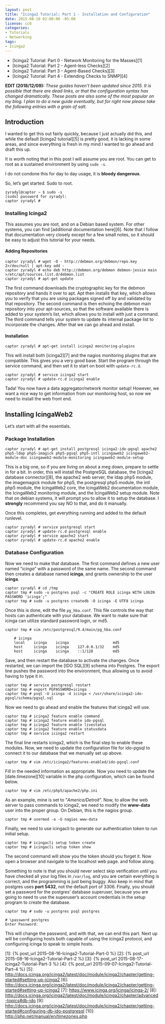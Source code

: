 ```yaml
---
layout: post
title: "Icinga2 Tutorial: Part 1 - Installation and Configuration"
date: 2015-08-16 02:00:00 -05:00
license: cc0
categories:
- Tutorials
- Networking
tags:
- Icinga2
---
```

* [Icinga2 Tutorial: Part 0 - Network Monitoring for the Masses][1]
* [Icinga2 Tutorial: Part 2 - Agent-less Checks][2]
* [Icinga2 Tutorial: Part 3 - Agent-Based Checks][3]
* [Icinga2 Tutorial: Part 4 - Extending Checks to SNMP][4]

__EDIT (2018/12/09):__ _These guides haven't been updated since 2015. It is
possible that there are dead links, or that the configuration syntax has changed
dramatically. These posts are also some of the most popular on my blog. I plan
to do a new guide eventually, but for right now please take the following
entries with a grain of salt._

## Introduction ##
I wanted to get this out fairly quickly, because I just actually did this, and
while the default [Icinga2 tutorial][5] is pretty good, it is lacking in some
areas, and since everything is fresh in my mind I wanted to go ahead and draft
this up.

It is worth noting that in this post I will assume you are root. You can get to
root as a sustained environment by using `sudo -s`.

I do not condone this for day to day usage, it is **bloody dangerous**.

So, let’s get started. Sudo to root.

```
zyradyl@captor ~ $ sudo -s
[sudo] password for zyradyl:
captor zyradyl #
```

### Installing Icinga2 ###
This assumes you are root, and on a Debian based system. For other
systems, you can find [additional documentation here][6]. Note that I follow
that documentation very closely except for a few small notes, so it should be
easy to adjust this tutorial for your needs.

#### Adding Repositories ####

```
captor zyradyl # wget -O - http://debmon.org/debmon/repo.key 2>/dev/null | apt-key add -
captor zyradyl # echo deb http://debmon.org/debmon debmon-jessie main >/etc/apt/sources.list.d/debmon.list
captor zyradyl # apt-get update
```

The first command downloads the cryptographic key for the debmon
repository and hands it over to apt. Apt then installs that key, which allows
you to verify that you are using packages signed off by and validated by that
repository. The second command is then echoing the debmon main repository into
your apt-sources, so that the software available there is added to your
system’s list, which allows you to install with just a command. The third
command tells your system to update its internal package list to incorporate
the changes. After that we can go ahead and install.

#### Installation ####

```
captor zyradyl # apt-get install icinga2 monitoring-plugins
```

This will install both [icinga2][7] and the nagios monitoring plugins that are
compatible. This gives you a very good base. Start the program through the
service command, and then set it to start on boot with `update-rc.d`.

```
captor zyradyl # service icinga2 start
captor zyradyl # update-rc.d icinga2 enable
```

Tada! You now have a data aggregator/network monitor setup! However, we
want a nice way to get information from our monitoring host, so now we need to
install the web front end.

## Installing IcingaWeb2 ##
Let’s start with all the essentials.

### Package Installation ###

```
captor zyradyl # apt-get install postgresql icinga2-ido-pgsql apache2 php5-ldap php5-imagick php5-pgsql php5-intl icingaweb2 icingaweb2-module-doc icingaweb2-module-monitoring icingaweb2-module-setup
```

This is a big one, so if you are living on about a meg down, prepare to settle
in for a bit. In order, this will install the PostgreSQL database, the
[Icinga2 database connector][8], the apache2 web server, the ldap php5 module,
the imagemagick module for php5, the postgresql php5 module, the intl php5
module, the IcingaWeb2 core, the IcingaWeb2 documentation module, the IcingaWeb2
monitoring module, and the IcingaWeb2 setup module. Note that on debian systems,
it will prompt you to allow it to setup the database. I **strongly** recommend
you say NO to that, and do it manually.

Once this completes, get everything running and added to the default runlevel.

```
captor zyradyl # service postgresql start
captor zyradyl # update-rc.d postgresql enable
captor zyradyl # service apache2 start
captor zyradyl # update-rc.d apache2 enable
```

### Database Configuration ###
Now we need to make that database. The first command defines a new user named
“*icinga*” with a password of the same name. The second command then creates a
database named **icinga**, and grants ownership to the user **icinga**.

```
captor zyradyl # cd /tmp
captor tmp # sudo -u postgres psql -c "CREATE ROLE icinga WITH LOGIN PASSWORD 'icinga';"
captor tmp # sudo -u postgres createdb -O icinga -E UTF8 icinga
```

Once this is done, edit the file `pg_hba.conf`. This file controls the way
that hosts can authenticate with your database. We want to make sure that
icinga can utilize standard password login, or md5.

```
captor tmp # vim /etc/postgresql/9.4/main/pg_hba.conf

    # icinga
    local    icinga    icinga                    md5
    host     icinga    icinga    127.0.0.1/32    md5
    host     icinga    icinga    ::1/128         md5
```

Save, and then restart the database to activate the changes. Once restarted,
we can import the [IDO SQL][9] schema into Postgres. The export line pushes
the password into the environment, thus allowing us to avoid having to type it
in.

```
captor tmp # service postgresql restart
captor tmp # export PGPASSWORD=icinga
captor tmp # psql -U icinga -d icinga < /usr/share/icinga2-ido-pgsql/schema/pgsql.sql
```

Now we need to go ahead and enable the features that icinga2 will use.

```
captor tmp # icinga2 feature enable command
captor tmp # icinga2 feature enable ido-pgsql
captor tmp # icinga2 feature enable livestatus
captor tmp # icinga2 feature enable statusdata
captor tmp # service icinga2 restart
```

The final line restarts icinga2, which is the final step to enable these
modules. Now, we need to update the configuration file for ido-pgsql to connect
it to our database that we manually set up above.

```
captor tmp # vim /etc/icinga2/features-enabled/ido-pgsql.conf
```

Fill in the needed information as appropriate. Now you need to update the
[date.timezone][10] variable in the php configuration, which can be found
below.

```
captor tmp # vim /etc/php5/apache2/php.ini
```

As an example, mine is set to “*America/Detroit*”. Now, to allow the web server
to pass commands to icinga2, we need to modify the **www-data** user into the
proper group. On Debian, this is the nagios group.

```
captor tmp # usermod -a -G nagios www-data
```

Finally, we need to use icingacli to generate our authentication token to run
initial setup.

```
captor tmp # icingacli setup token create
captor tmp # icingacli setup token show
```

The second command will show you the token should you forget it. Now open a
browser and navigate to the localhost web page. and follow along.

Something to note is that you should never select skip verification until you
have checked all your log files in `/var/log`, and you are certain everything
is correct, and the programming is just being buggy. Also keep in mind that
postgres uses **port 5432**, not the default port of 3306. Finally, you should
set a password for the postgres’ database superuser, because you are
going to need to use the superuser’s account credentials in the setup program
to create the database.

```
captor tmp # sudo -u postgres psql postgres

# \password postgres
Enter Password:
```

This will change the password, and with that, we can end this part. Next up
will be configuring hosts both capable of using the icinga2 protocol, and
configuring icinga to speak to simple hosts.

[1]:  {% post_url 2015-08-16-Icinga2-Tutorial-Part-0 %}
[2]:  {% post_url 2015-08-16-Icinga2-Tutorial-Part-2 %}
[3]:  {% post_url 2015-08-17-Icinga2-Tutorial-Part-3 %}
[4]:  {% post_url 2015-09-07-Icinga2-Tutorial-Part-4 %}
[5]:  http://docs.icinga.org/icinga2/latest/doc/module/icinga2/chapter/getting-started#setting-up-icinga2
[6]:  http://docs.icinga.org/icinga2/latest/doc/module/icinga2/chapter/getting-started#setting-up-icinga2
[7]:  https://www.icinga.org/icinga/icinga-2/
[8]:  http://docs.icinga.org/icinga2/latest/doc/module/icinga2/chapter/advanced-topics#db-ido
[9]:  http://docs.icinga.org/icinga2/latest/doc/module/icinga2/chapter/getting-started#configuring-db-ido-postgresql
[10]: http://php.net/manual/en/timezones.php
